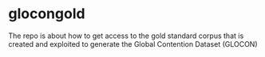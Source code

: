 # glocongold
The repo is about how to get access to the gold standard corpus that is created and exploited to generate the Global Contention Dataset (GLOCON)
